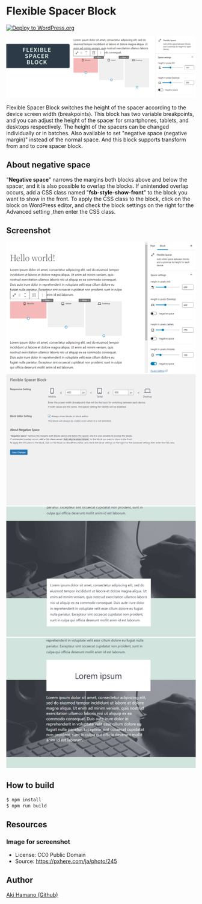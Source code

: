 # Flexible Spacer Block

[![Deploy to WordPress.org](https://github.com/t-hamano/flexible-spacer-block/actions/workflows/wp-plugin-deploy.yml/badge.svg)](https://github.com/t-hamano/flexible-spacer-block/actions/workflows/wp-plugin-deploy.yml)

![Header](https://raw.githubusercontent.com/t-hamano/flexible-spacer-block/main/.wordpress-org/banner-1544x500.png)

Flexible Spacer Block switches the height of the spacer according to the device screen width (breakpoints).
This block has two variable breakpoints, and you can adjust the height of the spacer for smartphones, tablets, and desktops respectively.
The height of the spacers can be changed individually or in batches.
Also available to set "negative space (negative margin)" instead of the normal space.
And this block supports transform from and to core spacer block.

## About negative space
"**Negative space**" narrows the margins both blocks above and below the spacer, and it is also possible to overlap the blocks.
If unintended overlap occurs, add a CSS class named "**fsb-style-show-front**" to the block you want to show in the front.
To apply the CSS class to the block, click on the block on WordPress editor, and check the block settings on the right for the Advanced setting ,then enter the CSS class.

## Screenshot
![On Block Editor](https://raw.githubusercontent.com/t-hamano/flexible-spacer-block/main/.wordpress-org/screenshot-1.png "On Block Editor")
![Setting page](https://raw.githubusercontent.com/t-hamano/flexible-spacer-block/main/.wordpress-org/screenshot-2.png "Setting page")
![Negative space example](https://raw.githubusercontent.com/t-hamano/flexible-spacer-block/main/.wordpress-org/screenshot-3.png "Negative space example")
![Negative space example](https://raw.githubusercontent.com/t-hamano/flexible-spacer-block/main/.wordpress-org/screenshot-4.png "Negative space example")

## How to build

```
$ npm install
$ npm run build
```

## Resources

### Image for screenshot
* License: CC0 Public Domain
* Source: https://pxhere.com/ja/photo/245
## Author

[Aki Hamano (Github)](https://github.com/t-hamano)

